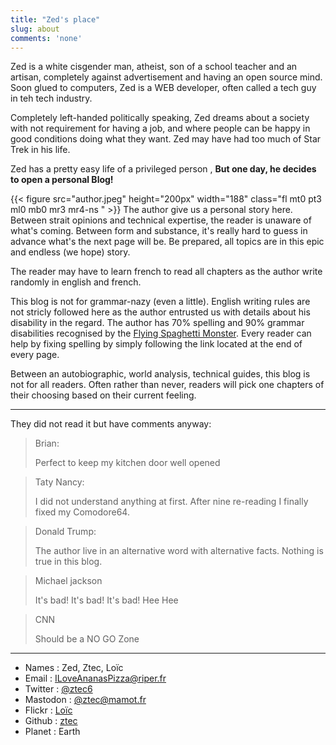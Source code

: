 ```yaml
---
title: "Zed's place"
slug: about
comments: 'none'
---
```

Zed is a white cisgender man, atheist, son of a school teacher and an artisan, completely against advertisement and 
having an open source mind. Soon glued to computers, Zed is a WEB developer, often called a tech guy in teh tech industry.   

Completely left-handed politically speaking, Zed dreams about a society with not requirement for having a job, and where
people can be happy in good conditions doing what they want. Zed may have had too much of Star Trek in his life. 

Zed has a pretty easy life of a privileged person , **But one day, he decides to open a personal Blog!**
 
{{< figure src="author.jpeg" height="200px" width="188" class="fl mt0 pt3 ml0 mb0 mr3 mr4-ns " >}} 
The author give us a personal story here.
Between strait opinions and technical expertise, the reader is unaware of what's coming. Between form and substance, it's
really hard to guess in advance what's the next page will be.
Be prepared, all topics are in this epic and endless (we hope) story.

The reader may have to learn french to read all chapters as the author write randomly in english and french.

This blog is not for grammar-nazy (even a little). English writing rules are not stricly followed here as the 
author entrusted us with details about his disability in the regard. The author has 70% spelling and 90% grammar 
disabilities recognised by the [Flying Spaghetti Monster](https://en.wikipedia.org/wiki/Flying_Spaghetti_Monster).
Every reader can help by fixing spelling by simply following the link located at the end of every page.  
 
Between an autobiographic, world analysis, technical guides, this blog is not for all readers. Often rather than never, 
readers will pick one chapters of their choosing based on their current feeling.  

---
They did not read it but have comments anyway:
> Brian: 
> 
> Perfect to keep my kitchen door well opened
 
> Taty Nancy: 
> 
> I did not understand anything at first. After nine re-reading I finally fixed my Comodore64. 
 
> Donald Trump: 
> 
> The author live in an alternative word with alternative facts. Nothing is true in this blog.
 
> Michael jackson 
> 
> It's bad! It's bad! It's bad! Hee Hee
 
> CNN
> 
> Should be a NO GO Zone

---

- Names : Zed, Ztec, Loïc
- Email : ILoveAnanasPizza@riper.fr
- Twitter : [@ztec6](https://twitter.com/ztec6)
- Mastodon : [@ztec@mamot.fr](https://mamot.fr/web/accounts/23814)
- Flickr : [Loïc](https://www.flickr.com/photos/ztec/)
- Github : [ztec](github.com/ztec/)
- Planet : Earth